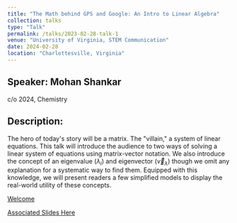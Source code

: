 ```yaml
---
title: "The Math behind GPS and Google: An Intro to Linear Algebra"
collection: talks
type: "Talk"
permalink: /talks/2023-02-28-talk-1
venue: "University of Virginia, STEM Communication"
date: 2024-02-28
location: "Charlottesville, Virginia"
---
```


## Speaker: Mohan Shankar
c/o 2024, Chemistry
## Description:
The hero of today's story will be a matrix. The "villain," a system of linear equations. This talk will introduce the audience to two ways of solving a linear system of equations using matrix-vector notation. We also introduce the concept of an eigenvalue $(\lambda_i )$ and eigenvector $(\vec{v}_{\lambda})$ though we omit any explanation for a systematic way to find them. Equipped with this knowledge, we will present readers a few simplified models to display the real-world utility of these concepts.

[Welcome](http://stemforvirginia.github.io/_talks/resources/linalg.html)

[Associated Slides Here](http://stemforvirginia.github.io/files/stemm_comm1.pdf)
